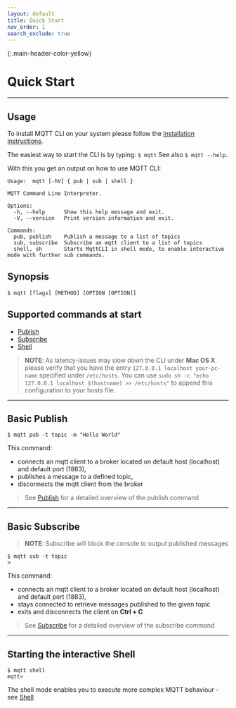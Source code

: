 ```yaml
---
layout: default
title: Quick Start
nav_order: 1
search_exclude: true
---
```


{:.main-header-color-yellow}
# Quick Start
***
## Usage

To install MQTT CLI on your system please follow the [Installation instructions](02_installation).

The easiest way to start the CLI is by typing:
``` $ mqtt ```
See also ``$ mqtt --help``.

With this you get an output on how to use MQTT CLI:
```
Usage:  mqtt [-hV] { pub | sub | shell }

MQTT Command Line Interpreter.

Options:
  -h, --help      Show this help message and exit.
  -V, --version   Print version information and exit.

Commands:
  pub, publish    Publish a message to a list of topics
  sub, subscribe  Subscribe an mqtt client to a list of topics
  shell, sh       Starts MqttCLI in shell mode, to enable interactive mode with further sub commands.

```

## Synopsis 
```
$ mqtt [flags] [METHOD] [OPTION [OPTION]]
```

## Supported commands at start

* [Publish](mqtt_commands/publish.md)
* [Subscribe](mqtt_commands/subscribe.md)
* [Shell](05_shell.md) 

> **NOTE**: As latency-issues may slow down the CLI under **Mac OS X** please verify that you have the entry ``127.0.0.1 localhost your-pc-name`` specified under ``/etc/hosts``.
You can use ``sudo sh -c "echo 127.0.0.1 localhost $(hostname) >> /etc/hosts"`` to append this configuration to your hosts file.

***

## Basic Publish

```
$ mqtt pub -t topic -m "Hello World"
```
This command:
* connects an mqtt client to a broker located on default host (localhost) and default port (1883), 
* publishes a message to a defined topic, 
* disconnects the mqtt client from the broker

> See [Publish](03_publish.md) for a detailed overview of the publish command

***

## Basic Subscribe

> **NOTE**: Subscribe will block the console to output published messages

```
$ mqtt sub -t topic
>
```
This command:
* connects an mqtt client to a broker located on default host (localhost) and default port (1883), 
* stays connected to retrieve messages published to the given topic
* exits and disconnects the client on **Ctrl + C** 

> See [Subscribe](04_subscribe.md) for a detailed overview of the subscribe command

***

## Starting the interactive Shell

```
$ mqtt shell
mqtt>
```

The shell mode enables you to execute more complex MQTT behaviour - see [Shell](05_shell.md) 


